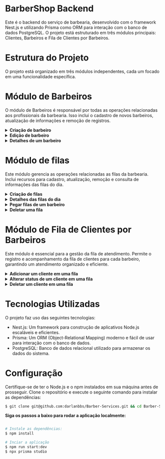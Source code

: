 # BarberShop Backend
Este é o backend do serviço de barbearia, desenvolvido com o framework Nest.js e utilizando Prisma como ORM para interação com o banco de dados PostgreSQL. O projeto está estruturado em três módulos principais: Clientes, Barbeiros e Fila de Clientes por Barbeiros.

# Estrutura do Projeto
O projeto está organizado em três módulos independentes, cada um focado em uma funcionalidade específica.

# Módulo de Barbeiros
O módulo de Barbeiros é responsável por todas as operações relacionadas aos profissionais da barbearia. Isso inclui o cadastro de novos barbeiros, atualização de informações e remoção de registros.

<details>
    
<summary><b>Criação de barbeiro</b></summary>
    
### `POST` `/barbers`
Essa é a rota que será utilizada para criação de barbeiro(Apenas para estudo os barbeiros já são fixos já que são os trabalhadores)
    
**Exemplo de request:**

```javascript
{
  "name": "darlan",
  "email": "darlan@gmail.com"
}
```
    
**Exemplo de response:**

```javascript
// HTTP Status 200
{
  "id": "clqccyzwv00001183vuat2yqg",
  "name": "darlan",
  "email": "darlan@gmail.com",
  "phone": null   // Numero é opcional e tem validação para verificação se é um numero verdadeiro(baseado no BR)
}
```
**Exemplo caso já exista**
```javascript 
// HTTP Status 400 / 401 / 403 / 404
{
  "message": "Barbeiro já existe"
}
```
</details>

<details>
    
<summary><b>Edição de barbeiro</b></summary>
    
### `PUT` `/barbers/:id`
Essa é a rota que será utilizada para atualização de barbeiro
    
**Exemplo de request:**

```javascript
Params:clq84cii10002124yjlxa0cba
Body:
{
  "name": "mario",
  "email": "darlan@gmail",
  "phone":"11123657621"
}
```
    
**Exemplo de response:**

```javascript
// HTTP Status 200
{
  "name": "mario",
  "email": "darlan@gmail",
  "phone":"11123657621"
}
```
</details>

<details>
    
<summary><b>Detalhes de um barbeiro</b></summary>
    
### `GET` `/barbers/:id`
Essa é a rota que será utilizada para buscar detalhes de barbeiro.
    
**Exemplo de request:**

```javascript
Params:clq84cii10002124yjlxa0cba
```
    
**Exemplo de response:**

```javascript
// HTTP Status 200
{
  "id:clq84cii10002124yjlxa0cba,
  "name": "mario",
  "email": "darlan@gmail",
  "phone":"11123657621"
}
```
**Exemplo caso não exista**
```javascript 
// HTTP Status 400 / 401 / 403 / 404
{
  "message": "Barbeiro inexistente"
}
```
</details>



# Módulo de filas
Este módulo gerencia as operações relacionadas as filas da barbearia. Inclui recursos para cadastro, atualização, remoção e consulta de informações das filas do dia.
<details>
    
<summary><b>Criação de filas</b></summary>
    
### `POST` `/queue`
Essa é a rota que será utilizada para criação de filas de um barbeiro
    
**Exemplo de request:**

```javascript
{
  "barberId": "clq8iyvxs0000wjscan4u5ahy"
}
```
    
**Exemplo de response:**

```javascript
// HTTP Status 200
{
  "id": "clqcdomt500021183mylbtz2l",
  "date": "2023-12-19T00:00:00.000Z",
  "barberId": "clq8iyvxs0000wjscan4u5ahy"
}
```
**Exemplo caso já exista uma fila no dia**
```javascript 
// HTTP Status 400 / 401 / 403 / 404
{
  "message": "Ja existe uma chamada para o dia"
}
```
**Exemplo caso barbeiro não exista**
```javascript 
// HTTP Status 400 / 401 / 403 / 404
{
  "message": "Barbeiro inexistente"
}
```
</details>

<details>
    
<summary><b>Detalhes das filas do dia</b></summary>
    
### `Get` `/queue/today`
Essa é a rota que será utilizada buscar todas as filas do dia
    
**Exemplo de request:**

```javascript
{
  Nada no body nem params
}
```
    
**Exemplo de response:**

```javascript
// HTTP Status 200
{
  [
  {
    "id": "clqcdomt500021183mylbtz2l",
    "date": "2023-12-19T00:00:00.000Z",
    "barberId": "clq8iyvxs0000wjscan4u5ahy",
    "barber": {
      "id": "clq8iyvxs0000wjscan4u5ahy",
      "name": "darlan",
      "email": "darlan@gmail.com",
      "phone": null
    },
    "ClientsQueue": [
      {
        "id": 7,
        "queueId": "clqcdomt500021183mylbtz2l",
        "name": "Pedro",
        "services": "Cortar cabelo",
        "isAwaiting": true
      }
    ]
  }
]
}
```
</details>
<details>
    
<summary><b>Pegar filas de um barbeiro</b></summary>
    
### `Get` `/queue/:id`
Essa é a rota que será utilizada para pegar filas de um barbeiro
    
**Exemplo de request:**

```javascript
{
 Params:clq84cii10002124yjlxa0cba
}
```
    
**Exemplo de response:**

```javascript
[
  {
    "id": "clq9i5o020001olcgdq5yaqbp",
    "date": "2023-12-17T00:00:00.000Z",
    "barberId": "clq84cii10002124yjlxa0cba",
    "barber": {
      "id": "clq84cii10002124yjlxa0cba",
      "name": "mario",
      "email": "darlanxd@gmail.com",
      "phone": "11123657621"
    },
    "ClientsQueue": [
      {
        "id": 6,
        "queueId": "clq9i5o020001olcgdq5yaqbp",
        "name": "Pedro",
        "services": "Cortar cabelo",
        "isAwaiting": true
      }
    ]
  }
]
```
**Exemplo caso barbeiro não exista**
```javascript 
// HTTP Status 400 / 401 / 403 / 404

{
  "message": "Barbeiro inexistente"
}
```
</details>

<details>
    
<summary><b>Deletar uma fila</b></summary>
    
### `DELETE` `/queue`
Essa é a rota que será utilizada para deletar uma fila do dia
    
**Exemplo de request:**

```javascript
{
  "barberId": "clq84cii10002124yjlxa0cba"
}
```
    
**Exemplo de response:**

```javascript
// HTTP Status NO CONTENT
// a fila é deletada
```
**Exemplo caso barbeiro não exista**
```javascript 
// HTTP Status 400 / 401 / 403 / 404

{
  "message": "Barbeiro inexistente"
}
```
</details>

# Módulo de Fila de Clientes por Barbeiros
Este módulo é essencial para a gestão da fila de atendimento. Permite o registro e acompanhamento da fila de clientes para cada barbeiro, garantindo um atendimento organizado e eficiente.

<details>
    
<summary><b>Adicionar um cliente em uma fila</b></summary>
    
### `POST` `/clientsqueue/:id`
Essa é a rota que será utilizada para adicionar um cliente na fila de um barbeiro.
    
**Exemplo de request:**

```javascript
{
  "queueId": "clq9i5o020001olcgdq5yaqbp",
  "name": "Pedro",
  "services": "Cortar cabelo"
}
```
    
**Exemplo de response:**

```javascript
// HTTP Status 200
{
  "id": 6,
  "queueId": "clq9i5o020001olcgdq5yaqbp",
  "name": "Pedro",
  "services": "Cortar cabelo",
  "isAwaiting": true
}
```
**Exemplo caso barbeiro não exista**
```javascript 
// HTTP Status 400 / 401 / 403 / 404

{
  "message": "Barbeiro inexistente"
}

```
**Exemplo caso não tenha uma fila no dia**
```javascript 
// HTTP Status 400 / 401 / 403 / 404

{
  "message": "Não existe uma fila para o dia"
}

    
```  
    


</details>

<details>
    
<summary><b>Alterar status de um cliente em uma fila</b></summary>
    
### `PUT` `/clientsqueue`
Essa é a rota que será utilizada para atualizar o status de um cliente.
    
**Exemplo de request:**

```javascript

{
  "id": 6,
  "isAwaiting": false
}
```
    
**Exemplo de response:**

```javascript
// HTTP Status NO CONTENT
// o cliente é tirado da fila porque foi atendido
```
**Exemplo caso cliente não exista**
```javascript 
// HTTP Status 400 / 401 / 403 / 404

{
  "message": "Cliente inexistente"
}
```
</details>

<details>
    
<summary><b>Deletar um cliente em uma fila</b></summary>
    
### `DELETE` `/clientsqueue/:id`
Essa é a rota que será utilizada para deletar o cliente de uma fila.
    
**Exemplo de request:**

```javascript
Passando id 6 no Params
```
    
**Exemplo de response:**

```javascript
// HTTP Status NO CONTENT
// o cliente é tirado da fila porque não está presente
```
**Exemplo caso cliente não exista**
```javascript 
// HTTP Status 400 / 401 / 403 / 404

{
  "message": "Cliente inexistente"
}
```
</details>

# Tecnologias Utilizadas
O projeto faz uso das seguintes tecnologias:

- Nest.js: Um framework para construção de aplicativos Node.js escaláveis e eficientes.
- Prisma: Um ORM (Object-Relational Mapping) moderno e fácil de usar para interação com o banco de dados.
- PostgreSQL: Banco de dados relacional utilizado para armazenar os dados do sistema.

# Configuração
Certifique-se de ter o Node.js e o npm instalados em sua máquina antes de prosseguir. Clone o repositório e execute o seguinte comando para instalar as dependências:

```bash
$ git clone git@github.com:darlanbbs/Barber-Services.git && cd Barber-Services
```

**Siga os passos a baixo para rodar a aplicação localmente:**

```bash

# Instale as dependências:
$ npm install

# Inciar a aplicação
$ npm run start:dev
$ npx prisma studio
```

